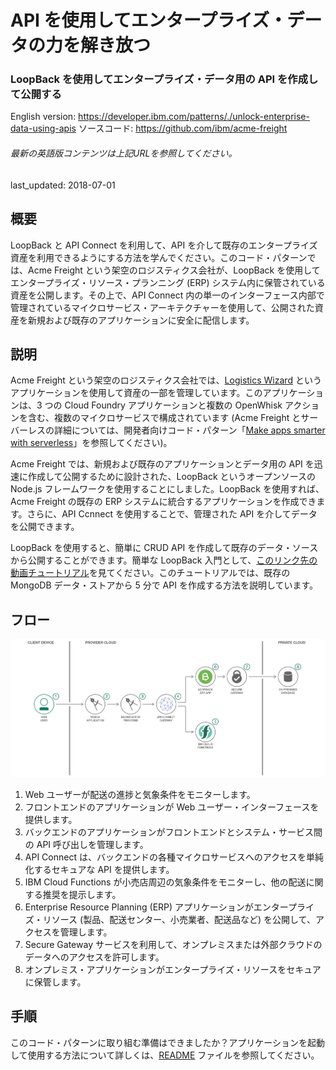 # API を使用してエンタープライズ・データの力を解き放つ

### LoopBack を使用してエンタープライズ・データ用の API を作成して公開する

English version: https://developer.ibm.com/patterns/./unlock-enterprise-data-using-apis
 ソースコード: https://github.com/ibm/acme-freight

###### 最新の英語版コンテンツは上記URLを参照してください。
last_updated: 2018-07-01

 
## 概要

LoopBack と API Connect を利用して、API を介して既存のエンタープライズ資産を利用できるようにする方法を学んでください。このコード・パターンでは、Acme Freight という架空のロジスティクス会社が、LoopBack を使用してエンタープライズ・リソース・プランニング (ERP) システム内に保管されている資産を公開します。その上で、API Connect 内の単一のインターフェース内部で管理されているマイクロサービス・アーキテクチャーを使用して、公開された資産を新規および既存のアプリケーションに安全に配信します。

## 説明

Acme Freight という架空のロジスティクス会社では、[Logistics Wizard](https://github.com/IBM-Cloud/logistics-wizard) というアプリケーションを使用して資産の一部を管理しています。このアプリケーションは、3 つの Cloud Foundry アプリケーションと複数の OpenWhisk アクションを含む、複数のマイクロサービスで構成されています (Acme Freight とサーバーレスの詳細については、開発者向けコード・パターン「[Make apps smarter with serverless](https://developer.ibm.com/patterns/make-apps-smarter-with-serverless/)」を参照してください)。

Acme Freight では、新規および既存のアプリケーションとデータ用の API を迅速に作成して公開するために設計された、LoopBack というオープンソースの Node.js フレームワークを使用することにしました。LoopBack を使用すれば、Acme Freight の既存の ERP システムに統合するアプリケーションを作成できます。さらに、API Ccnnect を使用することで、管理された API を介してデータを公開できます。

LoopBack を使用すると、簡単に CRUD API を作成して既存のデータ・ソースから公開することができます。簡単な LoopBack 入門として、[このリンク先の動画チュートリアル](https://developer.ibm.com/apiconnect/2017/03/09/loopback-in-5-minutes/)を見てください。このチュートリアルでは、既存の MongoDB データ・ストアから 5 分で API を作成する方法を説明しています。

## フロー

![フロー](./images/Unlock-enterprise-data-using-APIs.png)

1. Web ユーザーが配送の進捗と気象条件をモニターします。
1. フロントエンドのアプリケーションが Web ユーザー・インターフェースを提供します。
1. バックエンドのアプリケーションがフロントエンドとシステム・サービス間の API 呼び出しを管理します。
1. API Connect は、バックエンドの各種マイクロサービスへのアクセスを単純化するセキュアな API を提供します。
1. IBM Cloud Functions が小売店周辺の気象条件をモニターし、他の配送に関する推奨を提示します。
1. Enterprise Resource Planning (ERP) アプリケーションがエンタープライズ・リソース (製品、配送センター、小売業者、配送品など) を公開して、アクセスを管理します。
1. Secure Gateway サービスを利用して、オンプレミスまたは外部クラウドのデータへのアクセスを許可します。
1. オンプレミス・アプリケーションがエンタープライズ・リソースをセキュアに保管します。

## 手順

このコード・パターンに取り組む準備はできましたか？アプリケーションを起動して使用する方法について詳しくは、[README](https://github.com/IBM/acme-freight/blob/master/README.md) ファイルを参照してください。
